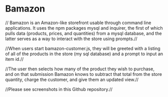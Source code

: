 # Bamazon

// Bamazon is an Amazon-like storefront usable through command line applications. It uses the npm packages mysql and inquirer, the first of which pulls data (products, prices, and quantities) from a mysql database, and the latter serves as a way to interact with the store using prompts.//

//When users start bamazon-customer.js, they will be greeted with a listing of all of the products in the store (my sql database) and a prompt to input an item id.//

//The user then selects how many of the product they wish to purchase, and on that submission Bamazon knows to subtract that total from the store quantity, charge the customer, and give them an updated view.//

//Please see screenshots in this Github repository.//

